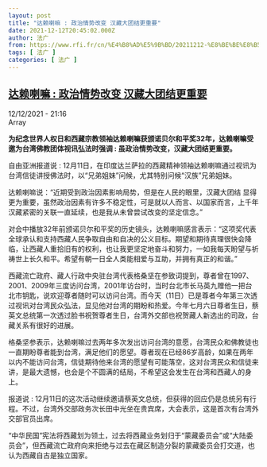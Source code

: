```yaml
---
layout: post
title: "达赖喇嘛 : 政治情势改变 汉藏大团结更重要"
date: 2021-12-12T20:45:02.000Z
author: 法广
from: https://www.rfi.fr/cn/%E4%B8%AD%E5%9B%BD/20211212-%E8%BE%BE%E8%B5%96%E5%96%87%E5%98%9B-%E6%94%BF%E6%B2%BB%E6%83%85%E5%8A%BF%E6%94%B9%E5%8F%98-%E6%B1%89%E8%97%8F%E5%A4%A7%E5%9B%A2%E7%BB%93%E6%9B%B4%E9%87%8D%E8%A6%81
tags: [ 法广 ]
categories: [ 法广 ]
---
```

<!--1639341902000-->
[达赖喇嘛 : 政治情势改变 汉藏大团结更重要](https://www.rfi.fr/cn/%E4%B8%AD%E5%9B%BD/20211212-%E8%BE%BE%E8%B5%96%E5%96%87%E5%98%9B-%E6%94%BF%E6%B2%BB%E6%83%85%E5%8A%BF%E6%94%B9%E5%8F%98-%E6%B1%89%E8%97%8F%E5%A4%A7%E5%9B%A2%E7%BB%93%E6%9B%B4%E9%87%8D%E8%A6%81)
------

<div>
<div>12/12/2021 - 21:16</div>Array<p><strong>                    为纪念世界人权日和西藏宗教领袖达赖喇嘛获颁诺贝尔和平奖32年，达赖喇嘛受邀为台湾佛教团体视讯弘法时强调 : 虽政治情势改变，汉藏大团结更重要。                </strong></p><div >                    <p>自由亚洲报道说 : 12月11日，在印度达兰萨拉的西藏精神领袖达赖喇嘛通过视讯为台湾信徒讲授佛法时，以“兄弟姐妹”问候，尤其特别问候“汉族”兄弟姐妹。</p><p>达赖喇嘛说：“近期受到政治因素影响局势，但是在人民的眼里，汉藏大团结 显得更为重要，虽然政治因素有许多不稳定性，可是就以人而言、以国家而言，上千年汉藏紧密的关联一直延续，也是我从未曾尝试改变的坚定信念。”</p><p>对会中播放32年前颁诺贝尔和平奖的历史镜头，达赖喇嘛感言表示：“这项奖代表全球承认和支持西藏人民争取自由和自决的公义目标。期望和期待真理很快会降临，让西藏人重拾旧有的权利，也让我更坚定地奋斗和努力，一如我每天盼望与祈祷世上长久和平。希望有朝一日全人类能相爱与互助，并拥有真正的和谐。”</p><p>西藏流亡政府、藏人行政中央驻台湾代表格桑坚在参致词提到，尊者曾在1997、2001、2009年三度访问台湾，2001年访台时，当时台北市长马英九赠他一把台北市钥匙，说欢迎尊者随时可以访问台湾。而今天（11日）已是尊者今年第三次透过视讯对台湾民众弘法，显见他对台湾的期盼和热爱。今年七月六日尊者生日，蔡英文总统第一次透过脸书祝贺尊者生日，台湾外交部也祝贺藏人新选出的司政，台藏关系有很好的进展。</p><p>格桑坚参表示，达赖喇嘛过去两年多次发出访问台湾的意愿，台湾民众和佛教徒也一直期盼尊者能到台湾，满足他们的愿望。尊者现在已经86岁高龄，如果在两年以内不能访问台湾，信徒期待他来台湾的愿望有可能落空，这对台湾民众和信徒来讲，是最大遗憾，也会是个不圆满的结局，不希望这会发生在台湾和西藏人的身上。</p><p>报道说 : 12月11日的这次活动继续邀请蔡英文总统，但获得的回应仍是总统另有行程。不过，台湾外交部政务次长田中光坐在贵宾席，大会表示，这是首次有台湾外交部官员出席。</p><p>“中华民国”宪法将西藏划为领土，过去将西藏业务划归于“蒙藏委员会”或“大陆委员会”，但西藏流亡政府向来拒绝与过去在藏区制造分裂的蒙藏委员会打交道，也认为西藏自古是独立国家。</p>                                            <div data-selfpromo-newsletter>    </div>    <div data-selfpromo-app>    </div>                </div>
</div>
